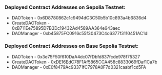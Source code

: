 ### Deployed Contract Addresses on Sepolia Testnet:

- DAOToken - 0x6D8780862c1c9494dC3C50b5b10c893a4b6836d4
- CreateDAOToken - 0xB711Ee75895D7B3Dc19432Ad4589AA364e643aec
- DAOManager - 0xb45875FC0916c55f30473C4c6377f3110451AC1d

### Deployed Contract Addresses on Base Sepolia Testnet:

- DAOToken - 0x3e75F50f610DaA4dc07fDbfd837fcde978f75327
- CreateDAOToken - 0xDE16EdC78F1Af5865CCA458c8833069fDaf1Ca7b
- DAOManager - 0xE0f8479Ac93371fC7978A0F7d0321caabf1cd5FA

